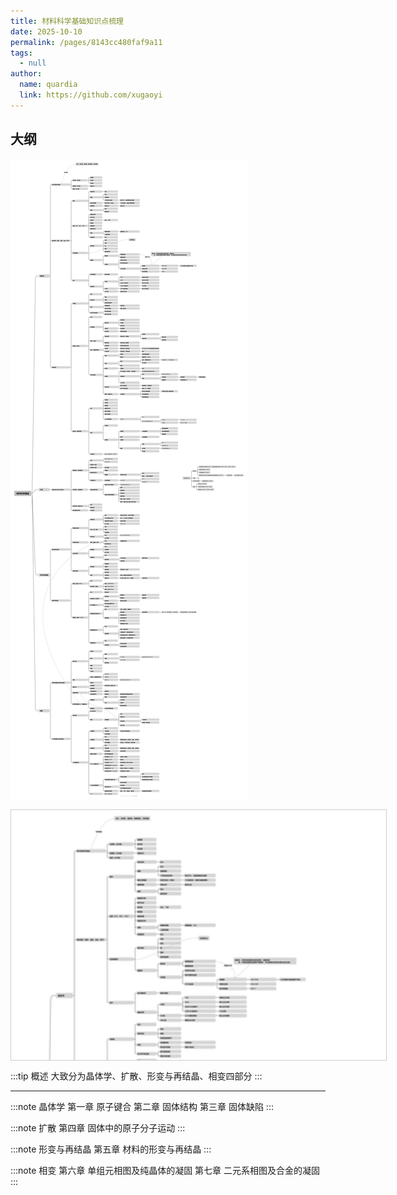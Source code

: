 ```yaml
---
title: 材料科学基础知识点梳理
date: 2025-10-10
permalink: /pages/8143cc480faf9a11
tags: 
  - null
author: 
  name: quardia
  link: https://github.com/xugaoyi
---
```

## 大纲

![img](/img/0126.png)

<div style="width:600px; height:400px; overflow:auto; border:1px solid #ccc;">
  <img src="/img/0126.png" style="width:1200px;">
</div>


:::tip 概述
大致分为晶体学、扩散、形变与再结晶、相变四部分
:::

---

:::note 晶体学
第一章 原子键合
第二章 固体结构
第三章 固体缺陷
:::

:::note 扩散
第四章 固体中的原子分子运动
:::

:::note 形变与再结晶
第五章 材料的形变与再结晶
:::

:::note 相变
第六章 单组元相图及纯晶体的凝固
第七章 二元系相图及合金的凝固
:::

